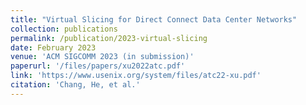 ```yaml
---
title: "Virtual Slicing for Direct Connect Data Center Networks"
collection: publications
permalink: /publication/2023-virtual-slicing
date: February 2023
venue: 'ACM SIGCOMM 2023 (in submission)'
paperurl: '/files/papers/xu2022atc.pdf'
link: 'https://www.usenix.org/system/files/atc22-xu.pdf'
citation: 'Chang, He, et al.'
---
```


